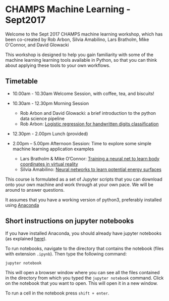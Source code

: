# CHAMPS Machine Learning - Sept2017

Welcome to the Sept 2017 CHAMPS machine learning workshop, which has been co-created by Rob Arbon, Silvia Amabilino, Lars Bratholm, Mike O'Connor, and David Glowacki

This workshop is designed to help you gain familiarity with some of the machine learning learning tools available in Python, so that you can think about applying these tools to your own workflows.

## Timetable
* 10.00am - 10.30am Welcome Session, with coffee, tea, and biscuits!

* 10.30am - 12.30pm Morning Session
    * Rob Arbon and David Glowacki: a brief introduction to the python data science pipeline
    * Rob Arbon: [Logistic regression for handwritten digits classification](digitClassification/digits.md)

* 12.30pm - 2.00pm Lunch (provided)

* 2.00pm – 5.00pm Afternoon Session: Time to explore some simple machine learning application examples
    * Lars Bratholm & Mike O’Connor: [Training a neural net to learn body coordinates in virtual reality](vr/learningBodyPose.md)
    * Silvia Amabilino: [Neural networks to learn potential energy surfaces](https://github.com/davidglo/ML-CHAMPS-Sept2017/tree/master/pes)

This course is formulated as a set of Jupyter scripts that you can download onto your own machine and work through at your own pace. We will be around to answer questions.

It assumes that you have a working version of python3, preferably installed using [Anaconda](https://www.continuum.io/downloads)

## Short instructions on jupyter notebooks

If you have installed Anaconda, you should already have jupyter notebooks (as explained [here](http://jupyter.readthedocs.io/en/latest/install.html)).

To run notebooks, navigate to the directory that contains the notebook (files with extension `.ipynb`). Then type the following command:

`jupyter notebook`

This will open a browser window where you can see all the files contained in the directory from which you typed the `jupyter notebook` command. Click on the notebook that you want to open. This will open it in a new window. 

To run a cell in the notebook press `shift + enter`.


